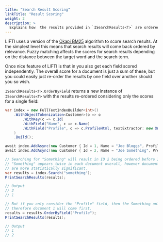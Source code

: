 ```yaml
---
title: "Search Result Scoring"
linkTitle: "Result Scoring"
weight: 2
description: >
  Explains how  the results provided in `ISearchResults<T>` are ordered, and how LIFTI calculates its scores.
---
```


LIFTI uses a version of the [Okapi BM25](https://en.wikipedia.org/wiki/Okapi_BM25) algorithm to score search results. At the simplest level this means that search results will come back ordered by relevance. Fuzzy matching affects the 
scores for search results depending on the distance between the target word and the search term. 

Once nice feature of LIFTI is that in you also get each field scored independently. The overall score for a document is just a sum of these, but you could easily just re-order the results by one field over another should you so wish. 

`ISearchResults<T>.OrderByField` returns a new instance of `ISearchResults<T>` with the results re-ordered considering only the scores for a single field:

``` csharp
var index = new FullTextIndexBuilder<int>()
    .WithObjectTokenization<Customer>(o => o
        .WithKey(c => c.Id)
        .WithField("Name", c => c.Name)
        .WithField("Profile", c => c.ProfileHtml, textExtractor: new XmlTextExtractor())
    )
    .Build();

await index.AddAsync(new Customer { Id = 1, Name = "Joe Bloggs", ProfileHtml = "<a>Something else something</a>" });
await index.AddAsync(new Customer { Id = 2, Name = "Joe Something", ProfileHtml = "<a>Something else</a>" });

// Searching for "Something" will result in ID 2 being ordered before ID 1.
// "Something" appears twice in each document overall, however document 2 has fewer words, therefore the matches
// are more statistically significant.
var results = index.Search("something");
PrintSearchResults(results); 

// Output
// 2
// 1

// But if you only consider the "Profile" field, then the Something only appears once in document 2,
// therefore document 1 will come first.
results = results.OrderByField("Profile");
PrintSearchResults(results);

// Output
// 1
// 2
```